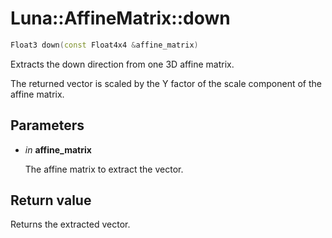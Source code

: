 # Luna::AffineMatrix::down

```c++
Float3 down(const Float4x4 &affine_matrix)
```

Extracts the down direction from one 3D affine matrix. 

The returned vector is scaled by the Y factor of the scale component of the affine matrix. 

## Parameters
* *in* **affine_matrix**

    The affine matrix to extract the vector. 

## Return value
Returns the extracted vector. 

